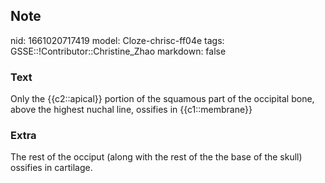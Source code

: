## Note
nid: 1661020717419
model: Cloze-chrisc-ff04e
tags: GSSE::!Contributor::Christine_Zhao
markdown: false

### Text
<div>
  <div>
    <div>
      <div>
        Only the {{c2::apical}} portion of the squamous part of the
        occipital bone, above the highest nuchal line, ossifies in
        {{c1::membrane}}
      </div>
    </div>
  </div>
</div>

### Extra
The rest of the occiput (along with the rest of the the base of the skull) ossifies in cartilage.
